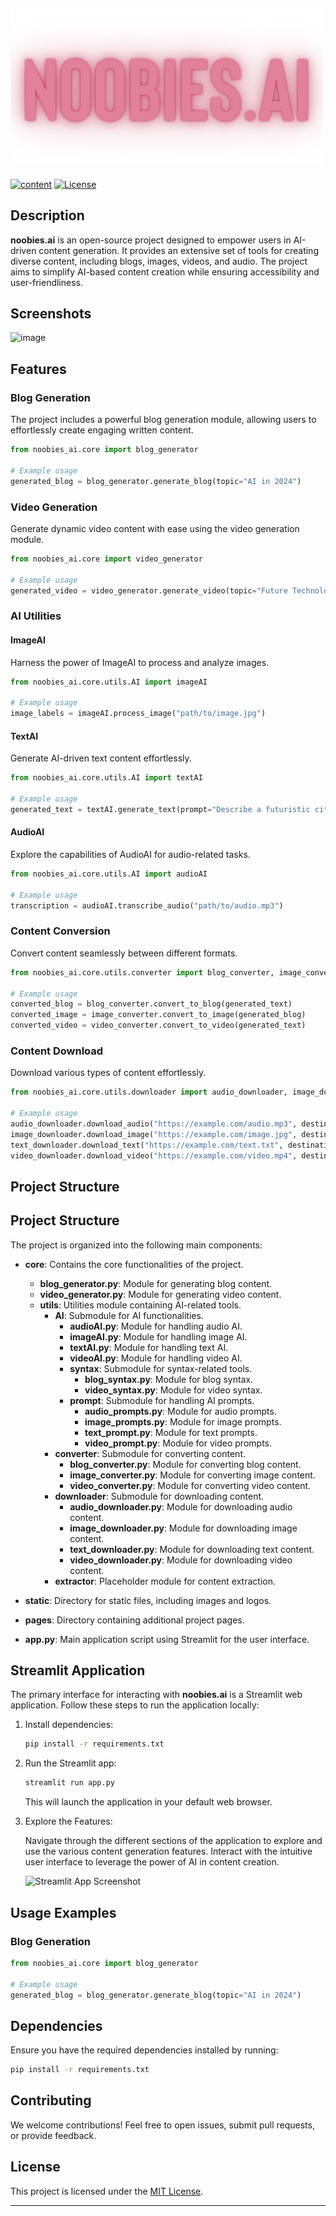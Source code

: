 <!--- 
{
 "title": "noobies.ai - AI-Powered Content Creation Platform",
 "badges": [
   {
     "icon": "https://clarifai.com/api/0aaryan/noobies/modules/content/badge",
     "label": "content"
   },
   {
     "icon": "https://img.shields.io/badge/license-MIT-blue.svg",
     "label": "License"
   }
 ],
 "content": "noobies.ai is an open-source project designed to empower users in AI-driven content generation. It provides an extensive set of tools for creating diverse content, including blogs, images, videos, and audio. The project aims to simplify AI-based content creation while ensuring accessibility and user-friendliness.",
 "featured": {
   "link": "https://github.com/0aaryan/noobies.ai",
   "name": "Repository"
 },
 "image": "https://github.com/0aaryan/noobies.ai/assets/73797587/ce8237c9-a9ee-4eba-8b0b-ad2336b1d872",
 "links": [
   {
     "icon": "fab fa-github",
     "url": "https://github.com/0aaryan/noobies.ai"
   },
   {
     "icon": "fa fa-external-link-alt",
     "url": "https://noobies.streamlit.app"
   }
 ]
}
--->


## ![logo](./static/images/neon_logo.png)

[![content](https://clarifai.com/api/0aaryan/noobies/modules/content/badge)](https://clarifai.com/0aaryan/noobies/modules/content)
[![License](https://img.shields.io/badge/license-MIT-blue.svg)](LICENSE)

## Description

**noobies.ai** is an open-source project designed to empower users in AI-driven content generation. It provides an extensive set of tools for creating diverse content, including blogs, images, videos, and audio. The project aims to simplify AI-based content creation while ensuring accessibility and user-friendliness.

## Screenshots

![image](https://github.com/0aaryan/noobies.ai/assets/73797587/ce8237c9-a9ee-4eba-8b0b-ad2336b1d872)


## Features

### Blog Generation

The project includes a powerful blog generation module, allowing users to effortlessly create engaging written content.

```python
from noobies_ai.core import blog_generator

# Example usage
generated_blog = blog_generator.generate_blog(topic="AI in 2024")
```

### Video Generation

Generate dynamic video content with ease using the video generation module.

```python
from noobies_ai.core import video_generator

# Example usage
generated_video = video_generator.generate_video(topic="Future Technologies")
```

### AI Utilities

#### ImageAI

Harness the power of ImageAI to process and analyze images.

```python
from noobies_ai.core.utils.AI import imageAI

# Example usage
image_labels = imageAI.process_image("path/to/image.jpg")
```

#### TextAI

Generate AI-driven text content effortlessly.

```python
from noobies_ai.core.utils.AI import textAI

# Example usage
generated_text = textAI.generate_text(prompt="Describe a futuristic city.")
```

#### AudioAI

Explore the capabilities of AudioAI for audio-related tasks.

```python
from noobies_ai.core.utils.AI import audioAI

# Example usage
transcription = audioAI.transcribe_audio("path/to/audio.mp3")
```

### Content Conversion

Convert content seamlessly between different formats.

```python
from noobies_ai.core.utils.converter import blog_converter, image_converter, video_converter

# Example usage
converted_blog = blog_converter.convert_to_blog(generated_text)
converted_image = image_converter.convert_to_image(generated_blog)
converted_video = video_converter.convert_to_video(generated_text)
```

### Content Download

Download various types of content effortlessly.

```python
from noobies_ai.core.utils.downloader import audio_downloader, image_downloader, text_downloader, video_downloader

# Example usage
audio_downloader.download_audio("https://example.com/audio.mp3", destination="downloads/")
image_downloader.download_image("https://example.com/image.jpg", destination="downloads/")
text_downloader.download_text("https://example.com/text.txt", destination="downloads/")
video_downloader.download_video("https://example.com/video.mp4", destination="downloads/")
```

## Project Structure

## Project Structure

The project is organized into the following main components:

- **core**: Contains the core functionalities of the project.

  - **blog_generator.py**: Module for generating blog content.
  - **video_generator.py**: Module for generating video content.
  - **utils**: Utilities module containing AI-related tools.
    - **AI**: Submodule for AI functionalities.
      - **audioAI.py**: Module for handling audio AI.
      - **imageAI.py**: Module for handling image AI.
      - **textAI.py**: Module for handling text AI.
      - **videoAI.py**: Module for handling video AI.
      - **syntax**: Submodule for syntax-related tools.
        - **blog_syntax.py**: Module for blog syntax.
        - **video_syntax.py**: Module for video syntax.
      - **prompt**: Submodule for handling AI prompts.
        - **audio_prompts.py**: Module for audio prompts.
        - **image_prompts.py**: Module for image prompts.
        - **text_prompt.py**: Module for text prompts.
        - **video_prompt.py**: Module for video prompts.
    - **converter**: Submodule for converting content.
      - **blog_converter.py**: Module for converting blog content.
      - **image_converter.py**: Module for converting image content.
      - **video_converter.py**: Module for converting video content.
    - **downloader**: Submodule for downloading content.
      - **audio_downloader.py**: Module for downloading audio content.
      - **image_downloader.py**: Module for downloading image content.
      - **text_downloader.py**: Module for downloading text content.
      - **video_downloader.py**: Module for downloading video content.
    - **extractor**: Placeholder module for content extraction.

- **static**: Directory for static files, including images and logos.

- **pages**: Directory containing additional project pages.

- **app.py**: Main application script using Streamlit for the user interface.

## Streamlit Application

The primary interface for interacting with **noobies.ai** is a Streamlit web application. Follow these steps to run the application locally:

1. Install dependencies:

   ```bash
   pip install -r requirements.txt
   ```

2. Run the Streamlit app:

   ```bash
   streamlit run app.py
   ```

   This will launch the application in your default web browser.

3. Explore the Features:

   Navigate through the different sections of the application to explore and use the various content generation features. Interact with the intuitive user interface to leverage the power of AI in content creation.

   ![Streamlit App Screenshot](/path/to/screenshot.png)

## Usage Examples

### Blog Generation

```python
from noobies_ai.core import blog_generator

# Example usage
generated_blog = blog_generator.generate_blog(topic="AI in 2024")
```

## Dependencies

Ensure you have the required dependencies installed by running:

```bash
pip install -r requirements.txt
```

## Contributing

We welcome contributions! Feel free to open issues, submit pull requests, or provide feedback.

## License

This project is licensed under the [MIT License](LICENSE).

---
